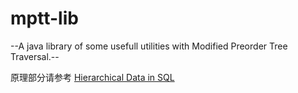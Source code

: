 mptt-lib
========

--A  java library of some usefull utilities with Modified Preorder Tree Traversal.--

原理部分请参考 [Hierarchical Data in SQL](https://www.databasestar.com/hierarchical-data-sql/#c3)

